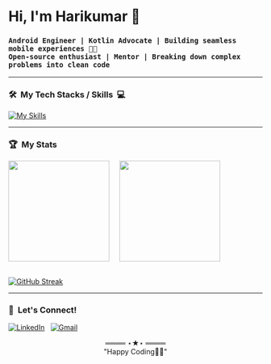<h1 align="left">Hi, I'm Harikumar 👋</h1>

<!--
**harikumar03/harikumar03** is a ✨ _special_ ✨ repository because its `README.md` (this file) appears on your GitHub profile.
-->
<h3 align="left">
  <code>Android Engineer | Kotlin Advocate | Building seamless mobile experiences 📱✨</code><br>
  <code>Open-source enthusiast | Mentor | Breaking down complex problems into clean code</code>
</h3>

---

### 🛠️ &nbsp;My Tech Stacks / Skills &nbsp;💻
[![My Skills](https://skillicons.dev/icons?i=kotlin,java,ktor,androidstudio,idea,gradle,firebase,sqlite,bash,git,github,githubactions,stackoverflow,figma&theme=dark&perline=7)](https://skillicons.dev)
<br>

---

### 🏆&nbsp; My Stats
<picture>
  <source
    srcset="https://github-readme-stats.vercel.app/api?username=harikumar03&show_icons=true&theme=dark"
    media="(prefers-color-scheme: dark)"
  />
  <source
    srcset="https://github-readme-stats.vercel.app/api?username=harikumar03&show_icons=true"
    media="(prefers-color-scheme: light), (prefers-color-scheme: no-preference)"
  />
  <img height=200 align="center" src="https://github-readme-stats.vercel.app/api?username=harikumar03&show_icons=true" />
</picture>
&nbsp;
&nbsp;
<picture>
  <source
    srcset="https://github-readme-stats.vercel.app/api/top-langs?username=harikumar03&layout=compact&langs_count=8&card_width=320&theme=dark"
    media="(prefers-color-scheme: dark)"
  />
  <source
    srcset="https://github-readme-stats.vercel.app/api/top-langs?username=harikumar03&layout=compact&langs_count=8&card_width=320"
    media="(prefers-color-scheme: light), (prefers-color-scheme: no-preference)"
  />

  <img height=200 align="center" src="https://github-readme-stats.vercel.app/api/top-langs?username=harikumar03&layout=compact&langs_count=8&card_width=320" />
</picture>

<br>
<br>

[![GitHub Streak](https://streak-stats.demolab.com?user=harikumar03&theme=dark&border_radius=4&card_width=478&fire=FF0000&currStreakLabel=FFA800&currStreakNum=FFA800&background=101010&border=9B9B9B)](https://git.io/streak-stats)


---

### 💬 &nbsp;Let's Connect!
[![LinkedIn](https://skillicons.dev/icons?i=linkedin)](https://www.linkedin.com/in/harikumar03/) &nbsp;
[![Gmail](https://skillicons.dev/icons?i=gmail)](mailto:hariselva03@gmail.com?subject=Hello%20Harikumar,%20From%20Github)

<p align="center">
════ ⋆★⋆ ════  <br>
"Happy Coding👨‍💻"
</p>

